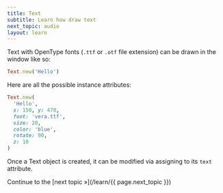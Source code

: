 ```yaml
---
title: Text
subtitle: Learn how draw text
next_topic: audio
layout: learn
---
```


Text with OpenType fonts (`.ttf` or `.otf` file extension) can be drawn in the window like so:

```ruby
Text.new('Hello')
```

Here are all the possible instance attributes:

```ruby
Text.new(
  'Hello',
  x: 150, y: 470,
  font: 'vera.ttf',
  size: 20,
  color: 'blue',
  rotate: 90,
  z: 10
)
```

Once a Text object is created, it can be modified via assigning to its `text` attribute.

Continue to the [next topic »](/learn/{{ page.next_topic }})
